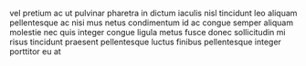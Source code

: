 vel pretium ac ut pulvinar pharetra in dictum iaculis nisl tincidunt leo aliquam
pellentesque ac nisi mus netus condimentum id ac congue semper aliquam molestie
nec quis integer congue ligula metus fusce donec sollicitudin mi risus
tincidunt praesent pellentesque luctus finibus pellentesque integer porttitor
eu at